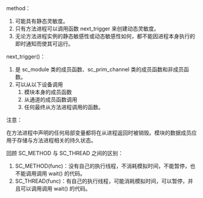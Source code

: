 method：

1. 可能具有静态灵敏度。
2. 只有方法进程可以调用函数 next_trigger 来创建动态灵敏度。
3. 无论方法进程实例的静态敏感性或动态敏感性如何，都不能因进程本身执行的即时通知而使其可运行。

next_trigger()：

1. 是 sc_module 类的成员函数、sc_prim_channel 类的成员函数和非成员函数。
2. 可以从以下设备调用
    1. 模块本身的成员函数
    2. 从通道的成员函数调用
    3. 任何最终从方法进程调用的函数。

注意：

在方法进程中声明的任何局部变量都将在从进程返回时被销毁。模块的数据成员应用于存储与方法进程相关的持久状态。

回顾 SC_METHOD 与 SC_THREAD 之间的区别：

1. SC_METHOD(func)：没有自己的执行线程，不消耗模拟时间，不能暂停，也不能调用调用 wait() 的代码。
2. SC_THREAD(func)：有自己的执行线程，可能消耗模拟时间，可以暂停，并且可以调用调用 wait() 的代码。